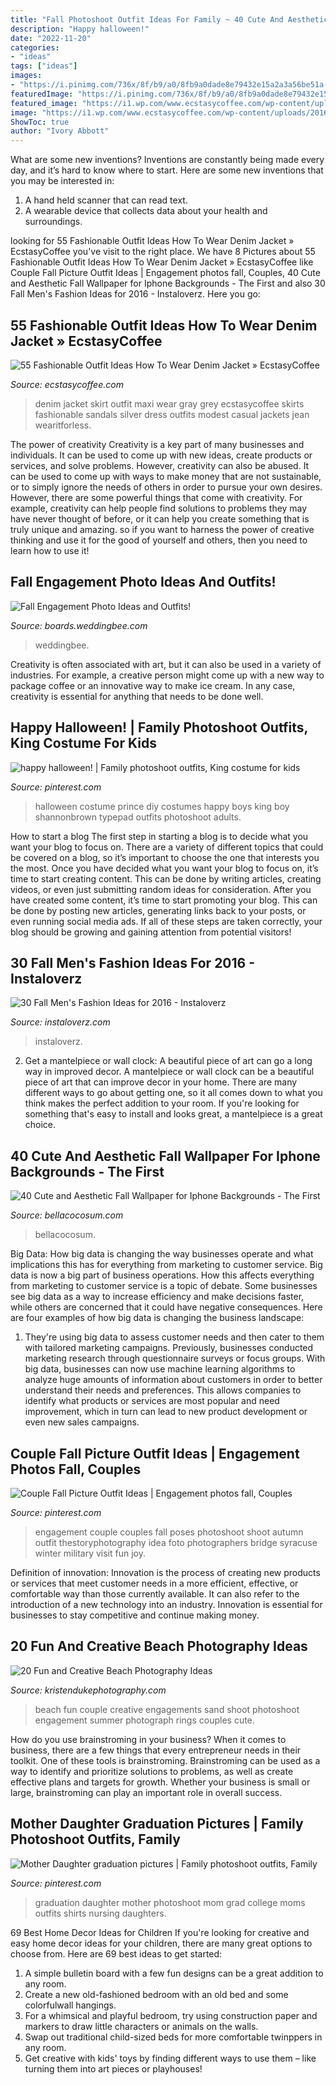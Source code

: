 ```yaml
---
title: "Fall Photoshoot Outfit Ideas For Family ~ 40 Cute And Aesthetic Fall Wallpaper For Iphone Backgrounds"
description: "Happy halloween!"
date: "2022-11-20"
categories:
- "ideas"
tags: ["ideas"]
images:
- "https://i.pinimg.com/736x/8f/b9/a0/8fb9a0dade8e79432e15a2a3a56be51a--fall-couples-photography-photography-poses.jpg"
featuredImage: "https://i.pinimg.com/736x/8f/b9/a0/8fb9a0dade8e79432e15a2a3a56be51a--fall-couples-photography-photography-poses.jpg"
featured_image: "https://i1.wp.com/www.ecstasycoffee.com/wp-content/uploads/2016/10/Gray-maxi-skirt-denim-jacket.jpg?resize=280%2C589"
image: "https://i1.wp.com/www.ecstasycoffee.com/wp-content/uploads/2016/10/Gray-maxi-skirt-denim-jacket.jpg?resize=280%2C589"
ShowToc: true
author: "Ivory Abbott"
---
```



What are some new inventions?
Inventions are constantly being made every day, and it’s hard to know where to start. Here are some new inventions that you may be interested in: 
1. A hand held scanner that can read text.
2. A wearable device that collects data about your health and surroundings. 

	

		
looking for 55 Fashionable Outfit Ideas How To Wear Denim Jacket » EcstasyCoffee you've visit to the right place. We have 8 Pictures about 55 Fashionable Outfit Ideas How To Wear Denim Jacket » EcstasyCoffee like Couple Fall Picture Outfit Ideas | Engagement photos fall, Couples, 40 Cute and Aesthetic Fall Wallpaper for Iphone Backgrounds - The First and also 30 Fall Men&#039;s Fashion Ideas for 2016 - Instaloverz. Here you go:
		
    
## 55 Fashionable Outfit Ideas How To Wear Denim Jacket » EcstasyCoffee

<img loading=lazy src="https://i1.wp.com/www.ecstasycoffee.com/wp-content/uploads/2016/10/Gray-maxi-skirt-denim-jacket.jpg?resize=280%2C589" onerror="this.onerror=null;this.src='https://tse2.mm.bing.net/th?id=OIP.MpK4cOJWDBgMYEeV-ZzxvwHaPl&amp;pid=15.1';" alt="55 Fashionable Outfit Ideas How To Wear Denim Jacket » EcstasyCoffee">

_Source: ecstasycoffee.com_

>denim jacket skirt outfit maxi wear gray grey ecstasycoffee skirts fashionable sandals silver dress outfits modest casual jackets jean wearitforless. 

	

The power of creativity
Creativity is a key part of many businesses and individuals. It can be used to come up with new ideas, create products or services, and solve problems. However, creativity can also be abused. It can be used to come up with ways to make money that are not sustainable, or to simply ignore the needs of others in order to pursue your own desires. However, there are some powerful things that come with creativity. For example, creativity can help people find solutions to problems they may have never thought of before, or it can help you create something that is truly unique and amazing. so if you want to harness the power of creative thinking and use it for the good of yourself and others, then you need to learn how to use it!

    
## Fall Engagement Photo Ideas And Outfits!

<img loading=lazy src="https://www-static.weddingbee.com/pics/228137/2014-08-27_09.19_.34_.png" onerror="this.onerror=null;this.src='https://tse2.mm.bing.net/th?id=OIP.GanylsLMRXCuf_m-_6x7MAHaKn&amp;pid=15.1';" alt="Fall Engagement Photo Ideas and Outfits!">

_Source: boards.weddingbee.com_

>weddingbee. 

	

Creativity is often associated with art, but it can also be used in a variety of industries. For example, a creative person might come up with a new way to package coffee or an innovative way to make ice cream. In any case, creativity is essential for anything that needs to be done well.

    
## Happy Halloween! | Family Photoshoot Outfits, King Costume For Kids

<img loading=lazy src="https://i.pinimg.com/736x/a7/6f/5c/a76f5c086cfc3c4c4bdb40ac23e58838--halloween-diy-halloween-stuff.jpg" onerror="this.onerror=null;this.src='https://tse2.mm.bing.net/th?id=OIP.9wLWEn-AFflrZZM8g6U2owAAAA&amp;pid=15.1';" alt="happy halloween! | Family photoshoot outfits, King costume for kids">

_Source: pinterest.com_

>halloween costume prince diy costumes happy boys king boy shannonbrown typepad outfits photoshoot adults. 

	

How to start a blog
The first step in starting a blog is to decide what you want your blog to focus on. There are a variety of different topics that could be covered on a blog, so it’s important to choose the one that interests you the most. Once you have decided what you want your blog to focus on, it’s time to start creating content. This can be done by writing articles, creating videos, or even just submitting random ideas for consideration. After you have created some content, it’s time to start promoting your blog. This can be done by posting new articles, generating links back to your posts, or even running social media ads. If all of these steps are taken correctly, your blog should be growing and gaining attention from potential visitors!

    
## 30 Fall Men&#039;s Fashion Ideas For 2016 - Instaloverz

<img loading=lazy src="https://instaloverz.com/wp-content/uploads/2016/07/18-mens-fashion-fall.jpg" onerror="this.onerror=null;this.src='https://tse2.mm.bing.net/th?id=OIP.RfNpWzuc1WKzVpuuo_KjyQHaLE&amp;pid=15.1';" alt="30 Fall Men&#039;s Fashion Ideas for 2016 - Instaloverz">

_Source: instaloverz.com_

>instaloverz. 

	

2. Get a mantelpiece or wall clock: A beautiful piece of art can go a long way in improved decor.
A mantelpiece or wall clock can be a beautiful piece of art that can improve decor in your home. There are many different ways to go about getting one, so it all comes down to what you think makes the perfect addition to your room. If you're looking for something that's easy to install and looks great, a mantelpiece is a great choice.

    
## 40 Cute And Aesthetic Fall Wallpaper For Iphone Backgrounds - The First

<img loading=lazy src="https://bellacocosum.com/wp-content/uploads/2020/09/微信图片_20200901151014.jpg" onerror="this.onerror=null;this.src='https://tse3.mm.bing.net/th?id=OIP.ikciJ-KbGQFezhR6mLqKDAAAAA&amp;pid=15.1';" alt="40 Cute and Aesthetic Fall Wallpaper for Iphone Backgrounds - The First">

_Source: bellacocosum.com_

>bellacocosum. 

	

Big Data: How big data is changing the way businesses operate and what implications this has for everything from marketing to customer service.
Big data is now a big part of business operations. How this affects everything from marketing to customer service is a topic of debate. Some businesses see big data as a way to increase efficiency and make decisions faster, while others are concerned that it could have negative consequences. Here are four examples of how big data is changing the business landscape:
1) They're using big data to assess customer needs and then cater to them with tailored marketing campaigns. Previously, businesses conducted marketing research through questionnaire surveys or focus groups. With big data, businesses can now use machine learning algorithms to analyze huge amounts of information about customers in order to better understand their needs and preferences. This allows companies to identify what products or services are most popular and need improvement, which in turn can lead to new product development or even new sales campaigns.

    
## Couple Fall Picture Outfit Ideas | Engagement Photos Fall, Couples

<img loading=lazy src="https://i.pinimg.com/736x/8f/b9/a0/8fb9a0dade8e79432e15a2a3a56be51a--fall-couples-photography-photography-poses.jpg" onerror="this.onerror=null;this.src='https://tse1.mm.bing.net/th?id=OIP.6enD7Zju-0RZoMCOejKAxAHaKX&amp;pid=15.1';" alt="Couple Fall Picture Outfit Ideas | Engagement photos fall, Couples">

_Source: pinterest.com_

>engagement couple couples fall poses photoshoot shoot autumn outfit thestoryphotography idea foto photographers bridge syracuse winter military visit fun joy. 

	

Definition of innovation:
Innovation is the process of creating new products or services that meet customer needs in a more efficient, effective, or comfortable way than those currently available. It can also refer to the introduction of a new technology into an industry. Innovation is essential for businesses to stay competitive and continue making money.

    
## 20 Fun And Creative Beach Photography Ideas

<img loading=lazy src="https://www.kristendukephotography.com/wp-content/uploads/2015/03/beach-engagements.jpg" onerror="this.onerror=null;this.src='https://tse3.mm.bing.net/th?id=OIP.RSVSqouTF9PTF5fDD0uOqAHaLH&amp;pid=15.1';" alt="20 Fun and Creative Beach Photography Ideas">

_Source: kristendukephotography.com_

>beach fun couple creative engagements sand shoot photoshoot engagement summer photograph rings couples cute. 

	

How do you use brainstroming in your business?
When it comes to business, there are a few things that every entrepreneur needs in their toolkit. One of these tools is brainstroming. Brainstroming can be used as a way to identify and prioritize solutions to problems, as well as create effective plans and targets for growth. Whether your business is small or large, brainstroming can play an important role in overall success.

    
## Mother Daughter Graduation Pictures | Family Photoshoot Outfits, Family

<img loading=lazy src="https://i.pinimg.com/736x/2e/7c/ae/2e7cae4e5a213acf528a1b750c23c4d5.jpg" onerror="this.onerror=null;this.src='https://tse1.mm.bing.net/th?id=OIP.Xvourp5baWlf5jvp_C3DjwHaNL&amp;pid=15.1';" alt="Mother Daughter graduation pictures | Family photoshoot outfits, Family">

_Source: pinterest.com_

>graduation daughter mother photoshoot mom grad college moms outfits shirts nursing daughters. 

	

69 Best Home Decor Ideas for Children
If you're looking for creative and easy home decor ideas for your children, there are many great options to choose from. Here are 69 best ideas to get started: 
1. A simple bulletin board with a few fun designs can be a great addition to any room. 
2. Create a new old-fashioned bedroom with an old bed and some colorfulwall hangings. 
3. For a whimsical and playful bedroom, try using construction paper and markers to draw little characters or animals on the walls. 
4. Swap out traditional child-sized beds for more comfortable twinppers in any room. 
5. Get creative with kids' toys by finding different ways to use them – like turning them into art pieces or playhouses! 

